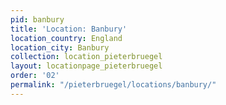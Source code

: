 ```yaml
---
pid: banbury
title: 'Location: Banbury'
location_country: England
location_city: Banbury
collection: location_pieterbruegel
layout: locationpage_pieterbruegel
order: '02'
permalink: "/pieterbruegel/locations/banbury/"
---
```

